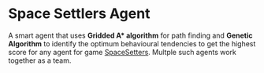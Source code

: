 # Space Settlers Agent

A smart agent that uses **Gridded A\* algorithm** for path finding and **Genetic Algorithm** to identify the optimum behavioural tendencies to get the highest score for any agent for game [SpaceSetters](https://github.com/amymcgovern/spacesettlers). Multple such agents work together as a team.
